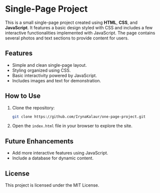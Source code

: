 # Single-Page Project

This is a small single-page project created using **HTML**, **CSS**, and **JavaScript**. It features a basic design styled with CSS and includes a few interactive functionalities implemented with JavaScript. The page contains several photos and text sections to provide content for users.

## Features
- Simple and clean single-page layout.
- Styling organized using CSS.
- Basic interactivity powered by JavaScript.
- Includes images and text for demonstration.

## How to Use
1. Clone the repository:
   ```bash
   git clone https://github.com/IrynaKalaur/one-page-project.git
   ```
2. Open the `index.html` file in your browser to explore the site.

## Future Enhancements
- Add more interactive features using JavaScript.
- Include a database for dynamic content.

## License
This project is licensed under the MIT License.
